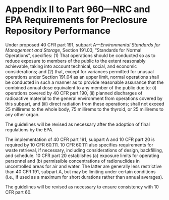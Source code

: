 # Appendix II to Part 960—NRC and EPA Requirements for Preclosure Repository Performance


Under proposed 40 CFR part 191, subpart A—*Environmental Standards for Management and Storage,* Section 191.03, “Standards for Normal Operations”, specifies: (1) That operations should be conducted so as to reduce exposure to members of the public to the extent reasonably achievable, taking into account technical, social, and economic considerations; and (2) that, except for variances permitted for unusual operations under Section 191.04 as an upper limit, normal operations shall be conducted in such a manner as to provide reasonable assurance that the combined annual dose equivalent to any member of the public due to: (i) operations covered by 40 CFR part 190, (ii) planned discharges of radioactive material to the general environment from operations covered by this subpart, and (iii) direct radiation from these operations; shall not exceed 25 millirems to the whole body, 75 millirems to the thyroid, or 25 millirems to any other organ.


The guidelines will be revised as necessary after the adoption of final regulations by the EPA.


The implementation of 40 CFR part 191, subpart A and 10 CFR part 20 is required by 10 CFR 60.111. 10 CFR 60.111 also specifies requirements for waste retrieval, if necessary, including considerations of design, backfilling, and schedule. 10 CFR part 20 establishes (a) exposure limits for operating personnel and (b) permissible concentrations of radionuclides in uncontrolled areas for air and water. The latter are generally less restrictive than 40 CFR 191, subpart A, but may be limiting under certain conditions (i.e., if used as a maximum for short durations rather than annual averages).


The guidelines will be revised as necessary to ensure consistency with 10 CFR part 60.




